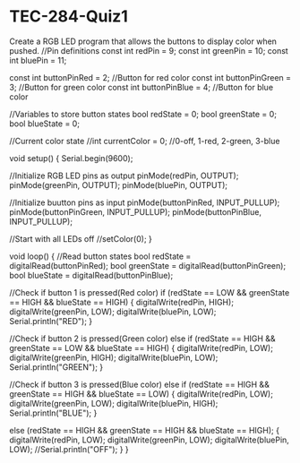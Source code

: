 # TEC-284-Quiz1
Create a RGB LED program that allows the buttons to display color when pushed.
//Pin definitions
const int redPin = 9;
const int greenPin = 10;
const int bluePin = 11;

const int buttonPinRed = 2;    //Button for red color
const int buttonPinGreen = 3;  //Button for green color
const int buttonPinBlue = 4;   //Button for blue color

//Variables to store button states
bool redState = 0;
bool greenState = 0;
bool blueState = 0;

//Current color state
//int currentColor = 0; //0-off, 1-red, 2-green, 3-blue

void setup() {
  Serial.begin(9600);

  //Initialize RGB LED pins as output
  pinMode(redPin, OUTPUT);
  pinMode(greenPin, OUTPUT);
  pinMode(bluePin, OUTPUT);

  //Initialize buutton pins as input
  pinMode(buttonPinRed, INPUT_PULLUP);
  pinMode(buttonPinGreen, INPUT_PULLUP);
  pinMode(buttonPinBlue, INPUT_PULLUP);

  //Start with all LEDs off
  //setColor(0);
}

void loop() {
  //Read button states
  bool redState = digitalRead(buttonPinRed);
  bool greenState = digitalRead(buttonPinGreen);
  bool blueState = digitalRead(buttonPinBlue);

  //Check if button 1 is pressed(Red color)
  if (redState == LOW && greenState == HIGH && blueState == HIGH) {
    digitalWrite(redPin, HIGH);
    digitalWrite(greenPin, LOW);
    digitalWrite(bluePin, LOW);
    Serial.println("RED");
  }

  //Check if button 2 is pressed(Green color)
  else if (redState == HIGH && greenState == LOW && blueState == HIGH) {
    digitalWrite(redPin, LOW);
    digitalWrite(greenPin, HIGH);
    digitalWrite(bluePin, LOW);
    Serial.println("GREEN");
  }

  //Check if button 3 is pressed(Blue color)
  else if (redState == HIGH && greenState == HIGH && blueState == LOW) {
    digitalWrite(redPin, LOW);
    digitalWrite(greenPin, LOW);
    digitalWrite(bluePin, HIGH);
    Serial.println("BLUE");
  }

  else (redState == HIGH && greenState == HIGH && blueState == HIGH);
  {
    digitalWrite(redPin, LOW);
    digitalWrite(greenPin, LOW);
    digitalWrite(bluePin, LOW);
    //Serial.println("OFF");
  }
}
